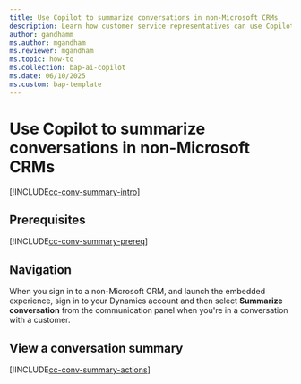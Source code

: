 ```yaml
---
title: Use Copilot to summarize conversations in non-Microsoft CRMs
description: Learn how customer service representatives can use Copilot to summarize cases and conversations in Copilot Service workspace.
author: gandhamm 
ms.author: mgandham 
ms.reviewer: mgandham
ms.topic: how-to 
ms.collection: bap-ai-copilot
ms.date: 06/10/2025
ms.custom: bap-template 
---
```


# Use Copilot to summarize conversations in non-Microsoft CRMs

[!INCLUDE[cc-conv-summary-intro](../includes/cc-conv-summary-intro.md)]

## Prerequisites

[!INCLUDE[cc-conv-summary-prereq](../includes/cc-conv-summary-prereq.md)]

## Navigation

When you sign in to a non-Microsoft CRM, and launch the embedded experience, sign in to your Dynamics account and then select **Summarize conversation** from the communication panel when you're in a conversation with a customer.

## View a conversation summary

[!INCLUDE[cc-conv-summary-actions](../includes/cc-conv-summary-actions.md)]